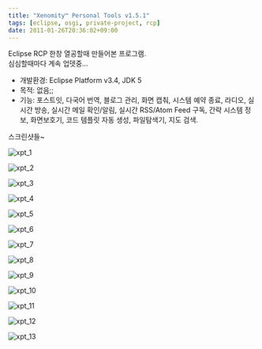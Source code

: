 ```yaml
---
title: "Xenomity™ Personal Tools v1.5.1"
tags: [eclipse, osgi, private-project, rcp]
date: 2011-01-26T20:36:02+09:00
---
```


Eclipse RCP 한창 열공할때 만들어본 프로그램.  
심심할때마다 계속 업뎃중...

- 개발환경: Eclipse Platform v3.4, JDK 5  
- 목적: 없음;;   
- 기능: 포스트잇, 다국어 번역, 블로그 관리, 화면 캡춰, 시스템 예약 종료, 라디오, 실시간 방송, 실시간 메일 확인/알림, 실시간 RSS/Atom Feed 구독, 간략 시스템 정보, 화면보호기, 코드 템플릿 자동 생성, 파일탐색기, 지도 검색.


스크린샷들~

![xpt_1](/assets/image/xpt-splash.jpg)

![xpt_2](/assets/image/xpt-201101262028.jpg)

![xpt_3](/assets/image/xpt-201101262029.jpg)

![xpt_4](/assets/image/xpt-201101262033.jpg)

![xpt_5](/assets/image/1573B3484D183B75258E69.jpg)

![xpt_6](/assets/image/1673B3484D183B7526670A.jpg)

![xpt_7](/assets/image/1873B3484D183B7627579E.jpg)

![xpt_8](/assets/image/1973B3484D183B76282967.jpg)

![xpt_9](/assets/image/2073B3484D183B7629C392.jpg)

![xpt_10](/assets/image/1973B3484D183B772AD663.jpg)

![xpt_11](/assets/image/2073B3484D183B772B5964.jpg)

![xpt_12](/assets/image/1273B3484D183B782C3C58.jpg)

![xpt_13](/assets/image/xpt-201101262034.jpg)
